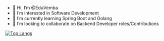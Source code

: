 - 👋 Hi, I’m @EduVemba
- 👀 I’m interested in Software Development
- 🌱 I’m currently learning Spring Boot and Golang
- 💞️ I’m looking to collaborate on Backend Developer roles/Contributions



[![Top Langs](https://github-readme-stats.vercel.app/api/top-langs/?username=EduVemba&layout=donut)](https://github.com/anuraghazra/github-readme-stats)

